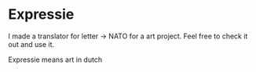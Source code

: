 # Expressie
I made a translator for letter -> NATO for a art project.
Feel free to check it out and use it.

Expressie means art in dutch

